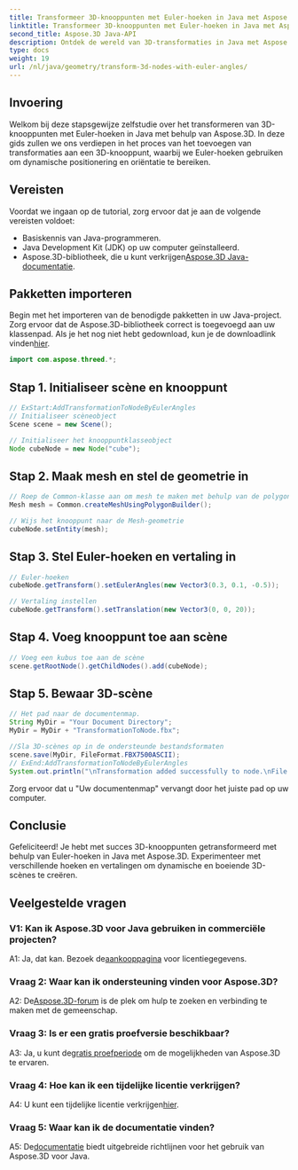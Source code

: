 ```yaml
---
title: Transformeer 3D-knooppunten met Euler-hoeken in Java met Aspose.3D
linktitle: Transformeer 3D-knooppunten met Euler-hoeken in Java met Aspose.3D
second_title: Aspose.3D Java-API
description: Ontdek de wereld van 3D-transformaties in Java met Aspose.3D. Volg onze stapsgewijze handleiding om dynamische Euler-hoeken aan uw 3D-knooppunten toe te voegen.
type: docs
weight: 19
url: /nl/java/geometry/transform-3d-nodes-with-euler-angles/
---
```

## Invoering

Welkom bij deze stapsgewijze zelfstudie over het transformeren van 3D-knooppunten met Euler-hoeken in Java met behulp van Aspose.3D. In deze gids zullen we ons verdiepen in het proces van het toevoegen van transformaties aan een 3D-knooppunt, waarbij we Euler-hoeken gebruiken om dynamische positionering en oriëntatie te bereiken.

## Vereisten

Voordat we ingaan op de tutorial, zorg ervoor dat je aan de volgende vereisten voldoet:

- Basiskennis van Java-programmeren.
- Java Development Kit (JDK) op uw computer geïnstalleerd.
-  Aspose.3D-bibliotheek, die u kunt verkrijgen[Aspose.3D Java-documentatie](https://reference.aspose.com/3d/java/).

## Pakketten importeren

 Begin met het importeren van de benodigde pakketten in uw Java-project. Zorg ervoor dat de Aspose.3D-bibliotheek correct is toegevoegd aan uw klassenpad. Als je het nog niet hebt gedownload, kun je de downloadlink vinden[hier](https://releases.aspose.com/3d/java/).

```java
import com.aspose.threed.*;
```

## Stap 1. Initialiseer scène en knooppunt

```java
// ExStart:AddTransformationToNodeByEulerAngles
// Initialiseer scèneobject
Scene scene = new Scene();

// Initialiseer het knooppuntklasseobject
Node cubeNode = new Node("cube");
```

## Stap 2. Maak mesh en stel de geometrie in

```java
// Roep de Common-klasse aan om mesh te maken met behulp van de polygon builder-methode om de mesh-instantie in te stellen
Mesh mesh = Common.createMeshUsingPolygonBuilder();

// Wijs het knooppunt naar de Mesh-geometrie
cubeNode.setEntity(mesh);
```

## Stap 3. Stel Euler-hoeken en vertaling in

```java
// Euler-hoeken
cubeNode.getTransform().setEulerAngles(new Vector3(0.3, 0.1, -0.5));

// Vertaling instellen
cubeNode.getTransform().setTranslation(new Vector3(0, 0, 20));
```

## Stap 4. Voeg knooppunt toe aan scène

```java
// Voeg een kubus toe aan de scène
scene.getRootNode().getChildNodes().add(cubeNode);
```

## Stap 5. Bewaar 3D-scène

```java
// Het pad naar de documentenmap.
String MyDir = "Your Document Directory";
MyDir = MyDir + "TransformationToNode.fbx";

//Sla 3D-scènes op in de ondersteunde bestandsformaten
scene.save(MyDir, FileFormat.FBX7500ASCII);
// ExEnd:AddTransformationToNodeByEulerAngles
System.out.println("\nTransformation added successfully to node.\nFile saved at " + MyDir);
```

Zorg ervoor dat u "Uw documentenmap" vervangt door het juiste pad op uw computer.

## Conclusie

Gefeliciteerd! Je hebt met succes 3D-knooppunten getransformeerd met behulp van Euler-hoeken in Java met Aspose.3D. Experimenteer met verschillende hoeken en vertalingen om dynamische en boeiende 3D-scènes te creëren.

## Veelgestelde vragen

### V1: Kan ik Aspose.3D voor Java gebruiken in commerciële projecten?

 A1: Ja, dat kan. Bezoek de[aankooppagina](https://purchase.aspose.com/buy) voor licentiegegevens.

### Vraag 2: Waar kan ik ondersteuning vinden voor Aspose.3D?

 A2: De[Aspose.3D-forum](https://forum.aspose.com/c/3d/18) is de plek om hulp te zoeken en verbinding te maken met de gemeenschap.

### Vraag 3: Is er een gratis proefversie beschikbaar?

 A3: Ja, u kunt de[gratis proefperiode](https://releases.aspose.com/) om de mogelijkheden van Aspose.3D te ervaren.

### Vraag 4: Hoe kan ik een tijdelijke licentie verkrijgen?

 A4: U kunt een tijdelijke licentie verkrijgen[hier](https://purchase.aspose.com/temporary-license/).

### Vraag 5: Waar kan ik de documentatie vinden?

 A5: De[documentatie](https://reference.aspose.com/3d/java/) biedt uitgebreide richtlijnen voor het gebruik van Aspose.3D voor Java.